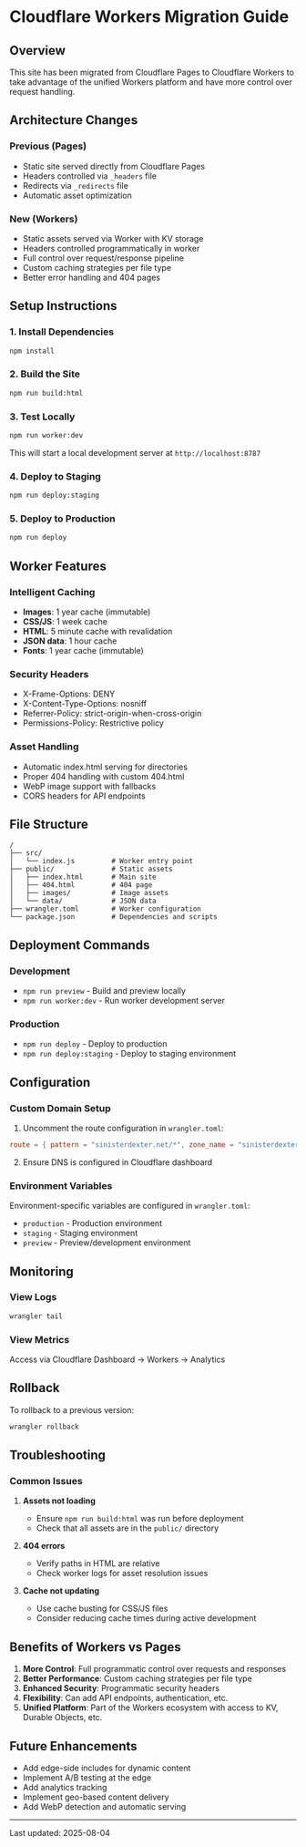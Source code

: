 # Cloudflare Workers Migration Guide

## Overview
This site has been migrated from Cloudflare Pages to Cloudflare Workers to take advantage of the unified Workers platform and have more control over request handling.

## Architecture Changes

### Previous (Pages)
- Static site served directly from Cloudflare Pages
- Headers controlled via `_headers` file
- Redirects via `_redirects` file
- Automatic asset optimization

### New (Workers)
- Static assets served via Worker with KV storage
- Headers controlled programmatically in worker
- Full control over request/response pipeline
- Custom caching strategies per file type
- Better error handling and 404 pages

## Setup Instructions

### 1. Install Dependencies
```bash
npm install
```

### 2. Build the Site
```bash
npm run build:html
```

### 3. Test Locally
```bash
npm run worker:dev
```
This will start a local development server at `http://localhost:8787`

### 4. Deploy to Staging
```bash
npm run deploy:staging
```

### 5. Deploy to Production
```bash
npm run deploy
```

## Worker Features

### Intelligent Caching
- **Images**: 1 year cache (immutable)
- **CSS/JS**: 1 week cache
- **HTML**: 5 minute cache with revalidation
- **JSON data**: 1 hour cache
- **Fonts**: 1 year cache (immutable)

### Security Headers
- X-Frame-Options: DENY
- X-Content-Type-Options: nosniff
- Referrer-Policy: strict-origin-when-cross-origin
- Permissions-Policy: Restrictive policy

### Asset Handling
- Automatic index.html serving for directories
- Proper 404 handling with custom 404.html
- WebP image support with fallbacks
- CORS headers for API endpoints

## File Structure
```
/
├── src/
│   └── index.js         # Worker entry point
├── public/              # Static assets
│   ├── index.html       # Main site
│   ├── 404.html         # 404 page
│   ├── images/          # Image assets
│   └── data/            # JSON data
├── wrangler.toml        # Worker configuration
└── package.json         # Dependencies and scripts
```

## Deployment Commands

### Development
- `npm run preview` - Build and preview locally
- `npm run worker:dev` - Run worker development server

### Production
- `npm run deploy` - Deploy to production
- `npm run deploy:staging` - Deploy to staging environment

## Configuration

### Custom Domain Setup
1. Uncomment the route configuration in `wrangler.toml`:
```toml
route = { pattern = "sinisterdexter.net/*", zone_name = "sinisterdexter.net" }
```

2. Ensure DNS is configured in Cloudflare dashboard

### Environment Variables
Environment-specific variables are configured in `wrangler.toml`:
- `production` - Production environment
- `staging` - Staging environment  
- `preview` - Preview/development environment

## Monitoring

### View Logs
```bash
wrangler tail
```

### View Metrics
Access via Cloudflare Dashboard → Workers → Analytics

## Rollback

To rollback to a previous version:
```bash
wrangler rollback
```

## Troubleshooting

### Common Issues

1. **Assets not loading**
   - Ensure `npm run build:html` was run before deployment
   - Check that all assets are in the `public/` directory

2. **404 errors**
   - Verify paths in HTML are relative
   - Check worker logs for asset resolution issues

3. **Cache not updating**
   - Use cache busting for CSS/JS files
   - Consider reducing cache times during active development

## Benefits of Workers vs Pages

1. **More Control**: Full programmatic control over requests and responses
2. **Better Performance**: Custom caching strategies per file type
3. **Enhanced Security**: Programmatic security headers
4. **Flexibility**: Can add API endpoints, authentication, etc.
5. **Unified Platform**: Part of the Workers ecosystem with access to KV, Durable Objects, etc.

## Future Enhancements

- Add edge-side includes for dynamic content
- Implement A/B testing at the edge
- Add analytics tracking
- Implement geo-based content delivery
- Add WebP detection and automatic serving

---

Last updated: 2025-08-04